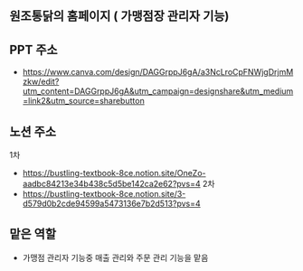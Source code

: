 ## 원조통닭의 홈페이지 ( 가맹점장 관리자 기능)



## PPT 주소

  - https://www.canva.com/design/DAGGrppJ6gA/a3NcLroCpFNWjgDrjmMzkw/edit?utm_content=DAGGrppJ6gA&utm_campaign=designshare&utm_medium=link2&utm_source=sharebutton

## 노션 주소

1차
  - https://bustling-textbook-8ce.notion.site/OneZo-aadbc84213e34b438c5d5be142ca2e62?pvs=4
2차
  - https://bustling-textbook-8ce.notion.site/3-d579d0b2cde94599a5473136e7b2d513?pvs=4

## 맡은 역할

  - 가맹점 관리자 기능중 매출 관리와 주문 관리 기능을 맡음
